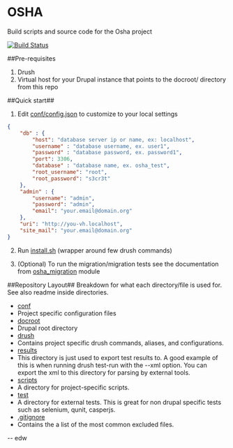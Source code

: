 OSHA
====

Build scripts and source code for the Osha project

[![Build Status](http://ci.edw.ro/buildStatus/icon?job=osha_test&dummy=1)](http://ci.edw.ro/job/osha_test/)

##Pre-requisites

1. Drush
2. Virtual host for your Drupal instance that points to the docroot/ directory from this repo

##Quick start##

1. Edit [conf/config.json](https://github.com/eaudeweb/osha/blob/master/conf/config.json) to customize to your local settings

```json
{
    "db" : {
        "host": "database server ip or name, ex: localhost",
        "username" : "database username, ex. user1",
        "password" : "database password, ex. password1",
        "port": 3306,
        "database" : "database name, ex. osha_test",
        "root_username": "root",
        "root_password": "s3cr3t"
    },
    "admin" : {
        "username": "admin",
        "password": "admin",
        "email": "your.email@domain.org"
    },
    "uri": "http://you-vh.localhost",
    "site_mail": "your.email@domain.org"
}
```

2. Run [install.sh](https://github.com/eaudeweb/osha/blob/master/install.sh) (wrapper around few drush commands)

3. (Optional) To run the migration/migration tests see the documentation from [osha_migration](https://github.com/eaudeweb/osha/tree/master/docroot/sites/all/modules/osha_migration) module


##Repository Layout##
Breakdown for what each directory/file is used for. See also readme inside directories.

* [conf](https://github.com/eaudeweb/osha/tree/master/conf)
 * Project specific configuration files
* [docroot](https://github.com/eaudeweb/osha/tree/master/docroot)
 * Drupal root directory
* [drush](https://github.com/eaudeweb/osha/tree/master/drush)
 * Contains project specific drush commands, aliases, and configurations.
* [results](https://github.com/eaudeweb/osha/tree/master/results)
 * This directory is just used to export test results to. A good example of this
   is when running drush test-run with the --xml option. You can export the xml
   to this directory for parsing by external tools.
* [scripts](https://github.com/eaudeweb/osha/tree/master/scripts)
 * A directory for project-specific scripts.
* [test](https://github.com/eaudeweb/osha/tree/master/test)
 * A directory for external tests. This is great for non drupal specific tests
 such as selenium, qunit, casperjs.
* [.gitignore](https://github.com/eaudeweb/osha/blob/master/.gitignore)
 * Contains the a list of the most common excluded files.

-- edw

